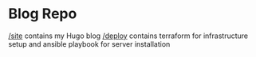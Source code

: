 # Blog Repo

[/site]() contains my Hugo blog
[/deploy]() contains terraform for infrastructure setup and ansible playbook for server installation

